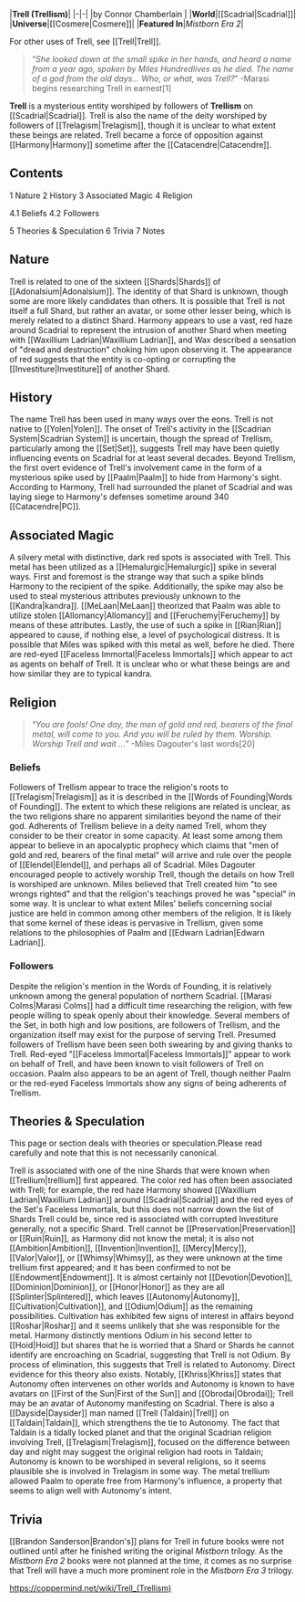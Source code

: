|**Trell (Trellism)**|
|-|-|
|by  Connor Chamberlain |
|**World**|[[Scadrial\|Scadrial]]|
|**Universe**|[[Cosmere\|Cosmere]]|
|**Featured In**|*Mistborn Era 2*|

For other uses of Trell, see [[Trell\|Trell]].
>“*She looked down at the small spike in her hands, and heard a name from a year ago, spoken by Miles Hundredlives as he died. The name of a god from the old days... Who, or what, was Trell?*”
\-Marasi begins researching Trell in earnest[1]


**Trell** is a mysterious entity worshiped by followers of **Trellism** on [[Scadrial\|Scadrial]]. Trell is also the name of the deity worshiped by followers of [[Trelagism\|Trelagism]], though it is unclear to what extent these beings are related. Trell became a force of opposition against [[Harmony\|Harmony]] sometime after the [[Catacendre\|Catacendre]].

## Contents

1 Nature
2 History
3 Associated Magic
4 Religion

4.1 Beliefs
4.2 Followers


5 Theories & Speculation
6 Trivia
7 Notes


## Nature
Trell is related to one of the sixteen [[Shards\|Shards]] of [[Adonalsium\|Adonalsium]]. The identity of that Shard is unknown, though some are more likely candidates than others. It is possible that Trell is not itself a full Shard, but rather an avatar, or some other lesser being, which is merely related to a distinct Shard. Harmony appears to use a vast, red haze around Scadrial to represent the intrusion of another Shard when meeting with [[Waxillium Ladrian\|Waxillium Ladrian]], and Wax described a sensation of "dread and destruction" choking him upon observing it. The appearance of red suggests that the entity is co-opting or corrupting the [[Investiture\|Investiture]] of another Shard.

## History
The name Trell has been used in many ways over the eons. Trell is not native to [[Yolen\|Yolen]].
The onset of Trell's activity in the [[Scadrian System\|Scadrian System]] is uncertain, though the spread of Trellism, particularly among the [[Set\|Set]], suggests Trell may have been quietly influencing events on Scadrial for at least several decades. Beyond Trellism, the first overt evidence of Trell's involvement came in the form of a mysterious spike used by [[Paalm\|Paalm]] to hide from Harmony's sight. According to Harmony, Trell had surrounded the planet of Scadrial and was laying siege to Harmony's defenses sometime around 340 [[Catacendre\|PC]].

## Associated Magic
A silvery metal with distinctive, dark red spots is associated with Trell. This metal has been utilized as a [[Hemalurgic\|Hemalurgic]] spike in several ways. First and foremost is the strange way that such a spike blinds Harmony to the recipient of the spike. Additionally, the spike may also be used to steal mysterious attributes previously unknown to the [[Kandra\|kandra]]. [[MeLaan\|MeLaan]] theorized that Paalm was able to utilize stolen [[Allomancy\|Allomancy]] and [[Feruchemy\|Feruchemy]] by means of these attributes. Lastly, the use of such a spike in [[Rian\|Rian]] appeared to cause, if nothing else, a level of psychological distress. It is possible that Miles was spiked with this metal as well, before he died.
There are red-eyed [[Faceless Immortal\|Faceless Immortals]] which appear to act as agents on behalf of Trell. It is unclear who or what these beings are and how similar they are to typical kandra.

## Religion
>“*You are fools! One day, the men of gold and red, bearers of the final metal, will come to you. And you will be ruled by them. Worship. Worship Trell and wait ...*”
\-Miles Dagouter's last words[20]


### Beliefs
Followers of Trellism appear to trace the religion's roots to [[Trelagism\|Trelagism]] as it is described in the [[Words of Founding\|Words of Founding]]. The extent to which these religions are related is unclear, as the two religions share no apparent similarities beyond the name of their god. Adherents of Trellism believe in a deity named Trell, whom they consider to be their creator in some capacity. At least some among them appear to believe in an apocalyptic prophecy which claims that "men of gold and red, bearers of the final metal" will arrive and rule over the people of [[Elendel\|Elendel]], and perhaps all of Scadrial.
Miles Dagouter encouraged people to actively worship Trell, though the details on how Trell is worshiped are unknown. Miles believed that Trell created him "to see wrongs righted" and that the religion's teachings proved he was "special" in some way. It is unclear to what extent Miles' beliefs concerning social justice are held in common among other members of the religion. It is likely that some kernel of these ideas is pervasive in Trellism, given some relations to the philosophies of Paalm and [[Edwarn Ladrian\|Edwarn Ladrian]].

### Followers
Despite the religion's mention in the Words of Founding, it is relatively unknown among the general population of northern Scadrial. [[Marasi Colms\|Marasi Colms]] had a difficult time researching the religion, with few people willing to speak openly about their knowledge. Several members of the Set, in both high and low positions, are followers of Trellism, and the organization itself may exist for the purpose of serving Trell. Presumed followers of Trellism have been seen both swearing by and giving thanks to Trell.
Red-eyed "[[Faceless Immortal\|Faceless Immortals]]" appear to work on behalf of Trell, and have been known to visit followers of Trell on occasion. Paalm also appears to be an agent of Trell, though neither Paalm or the red-eyed Faceless Immortals show any signs of being adherents of Trellism.

## Theories & Speculation
This page or section deals with theories or speculation.Please read carefully and note that this is not necessarily canonical.

Trell is associated with one of the nine Shards that were known when [[Trellium\|trellium]] first appeared. The color red has often been associated with Trell; for example, the red haze Harmony showed [[Waxillium Ladrian\|Waxillium Ladrian]] around [[Scadrial\|Scadrial]] and the red eyes of the Set's Faceless Immortals, but this does not narrow down the list of Shards Trell could be, since red is associated with corrupted Investiture generally, not a specific Shard. Trell cannot be [[Preservation\|Preservation]] or [[Ruin\|Ruin]], as Harmony did not know the metal; it is also not [[Ambition\|Ambition]], [[Invention\|Invention]], [[Mercy\|Mercy]], [[Valor\|Valor]], or [[Whimsy\|Whimsy]], as they were unknown at the time trellium first appeared; and it has been confirmed to not be [[Endowment\|Endowment]]. It is almost certainly not [[Devotion\|Devotion]], [[Dominion\|Dominion]], or [[Honor\|Honor]] as they are all [[Splinter\|Splintered]], which leaves [[Autonomy\|Autonomy]], [[Cultivation\|Cultivation]], and [[Odium\|Odium]] as the remaining possibilities. Cultivation has exhibited few signs of interest in affairs beyond [[Roshar\|Roshar]] and it seems unlikely that she was responsible for the metal. Harmony distinctly mentions Odium in his second letter to [[Hoid\|Hoid]] but shares that he is worried that a Shard or Shards he cannot identify are encroaching on Scadrial, suggesting that Trell is not Odium.
By process of elimination, this suggests that Trell is related to Autonomy. Direct evidence for this theory also exists. Notably, [[Khriss\|Khriss]] states that Autonomy often intervenes on other worlds and Autonomy is known to have avatars on [[First of the Sun\|First of the Sun]] and [[Obrodai\|Obrodai]]; Trell may be an avatar of Autonomy manifesting on Scadrial. There is also a [[Dayside\|Daysider]] man named [[Trell (Taldain)\|Trell]] on [[Taldain\|Taldain]], which strengthens the tie to Autonomy. The fact that Taldain is a tidally locked planet and that the original Scadrian religion involving Trell, [[Trelagism\|Trelagism]], focused on the difference between day and night may suggest the original religion had roots in Taldain; Autonomy is known to be worshiped in several religions, so it seems plausible she is involved in Trelagism in some way. The metal trellium allowed Paalm to operate free from Harmony's influence, a property that seems to align well with Autonomy's intent.

## Trivia
[[Brandon Sanderson\|Brandon's]] plans for Trell in future books were not outlined until after he finished writing the original *Mistborn* trilogy. As the *Mistborn Era 2* books were not planned at the time, it comes as no surprise that Trell will have a much more prominent role in the *Mistborn Era 3* trilogy.



https://coppermind.net/wiki/Trell_(Trellism)